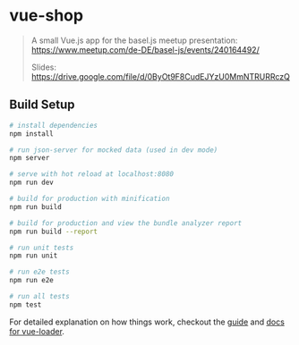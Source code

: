 # vue-shop

> A small Vue.js app for the basel.js meetup presentation: https://www.meetup.com/de-DE/basel-js/events/240164492/
>
> Slides: https://drive.google.com/file/d/0ByOt9F8CudEJYzU0MmNTRURRczQ

## Build Setup

``` bash
# install dependencies
npm install

# run json-server for mocked data (used in dev mode)
npm server

# serve with hot reload at localhost:8080
npm run dev

# build for production with minification
npm run build

# build for production and view the bundle analyzer report
npm run build --report

# run unit tests
npm run unit

# run e2e tests
npm run e2e

# run all tests
npm test
```

For detailed explanation on how things work, checkout the [guide](http://vuejs-templates.github.io/webpack/) and [docs for vue-loader](http://vuejs.github.io/vue-loader).
